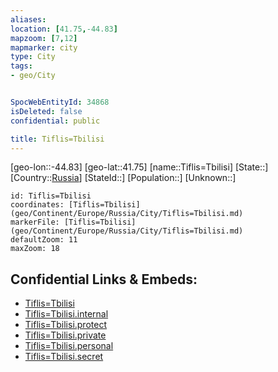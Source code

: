 ```yaml
---
aliases: 
location: [41.75,-44.83]
mapzoom: [7,12] 
mapmarker: city 
type: City
tags:
- geo/City


SpocWebEntityId: 34868
isDeleted: false
confidential: public

title: Tiflis=Tbilisi
---
```

[geo-lon::-44.83]
[geo-lat::41.75]
[name::Tiflis=Tbilisi]
[State::]
[Country::[Russia](geo/Continent/Europe/Russia.md)]
[StateId::]
[Population::]
[Unknown::]


```leaflet
id: Tiflis=Tbilisi
coordinates: [Tiflis=Tbilisi](geo/Continent/Europe/Russia/City/Tiflis=Tbilisi.md)
markerFile: [Tiflis=Tbilisi](geo/Continent/Europe/Russia/City/Tiflis=Tbilisi.md)
defaultZoom: 11 
maxZoom: 18
```


## Confidential Links & Embeds: 
- [Tiflis=Tbilisi](../../../../../../_public/geo/Continent/Europe/Russia/City/Tiflis=Tbilisi.md) 
- [Tiflis=Tbilisi.internal](../../../../../../_internal/geo/Continent/Europe/Russia/City/Tiflis=Tbilisi.internal.md) 
- [Tiflis=Tbilisi.protect](../../../../../../_protect/geo/Continent/Europe/Russia/City/Tiflis=Tbilisi.protect.md) 
- [Tiflis=Tbilisi.private](../../../../../../_private/geo/Continent/Europe/Russia/City/Tiflis=Tbilisi.private.md) 
- [Tiflis=Tbilisi.personal](../../../../../../_personal/geo/Continent/Europe/Russia/City/Tiflis=Tbilisi.personal.md) 
- [Tiflis=Tbilisi.secret](../../../../../../_secret/geo/Continent/Europe/Russia/City/Tiflis=Tbilisi.secret.md) 
